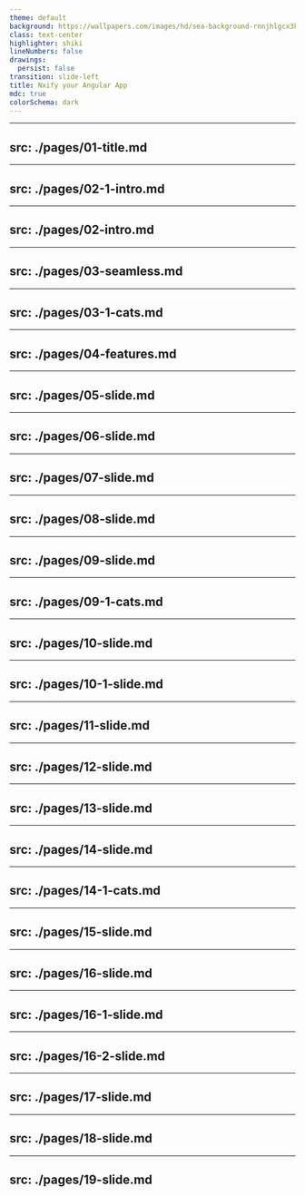 ```yaml
---
theme: default
background: https://wallpapers.com/images/hd/sea-background-rnnjhlgcx3k52o19.jpg
class: text-center
highlighter: shiki
lineNumbers: false
drawings:
  persist: false
transition: slide-left
title: Nxify your Angular App
mdc: true
colorSchema: dark
---
```


---
src: ./pages/01-title.md
---

---
src: ./pages/02-1-intro.md
---

---
src: ./pages/02-intro.md
---

---
src: ./pages/03-seamless.md
---

---
src: ./pages/03-1-cats.md
---

---
src: ./pages/04-features.md
---

---
src: ./pages/05-slide.md
---

---
src: ./pages/06-slide.md
---

---
src: ./pages/07-slide.md
---

---
src: ./pages/08-slide.md
---

---
src: ./pages/09-slide.md
---

---
src: ./pages/09-1-cats.md
---

---
src: ./pages/10-slide.md
---

---
src: ./pages/10-1-slide.md
---

---
src: ./pages/11-slide.md
---

---
src: ./pages/12-slide.md
---

---
src: ./pages/13-slide.md
---

---
src: ./pages/14-slide.md
---

---
src: ./pages/14-1-cats.md
---

---
src: ./pages/15-slide.md
---

---
src: ./pages/16-slide.md
---

---
src: ./pages/16-1-slide.md
---

---
src: ./pages/16-2-slide.md
---

---
src: ./pages/17-slide.md
---

---
src: ./pages/18-slide.md
---

---
src: ./pages/19-slide.md
---